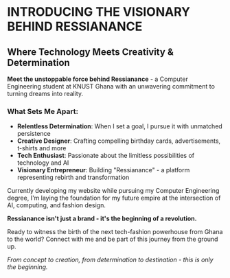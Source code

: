 # INTRODUCING THE VISIONARY BEHIND RESSIANANCE

## Where Technology Meets Creativity & Determination

**Meet the unstoppable force behind Ressianance** - a Computer Engineering student at KNUST Ghana with an unwavering commitment to turning dreams into reality.

### What Sets Me Apart:
- **Relentless Determination**: When I set a goal, I pursue it with unmatched persistence
- **Creative Designer**: Crafting compelling birthday cards, advertisements, t-shirts and more
- **Tech Enthusiast**: Passionate about the limitless possibilities of technology and AI
- **Visionary Entrepreneur**: Building "Ressianance" - a platform representing rebirth and transformation

Currently developing my website while pursuing my Computer Engineering degree, I'm laying the foundation for my future empire at the intersection of AI, computing, and fashion design.

**Ressianance isn't just a brand - it's the beginning of a revolution.**

Ready to witness the birth of the next tech-fashion powerhouse from Ghana to the world? Connect with me and be part of this journey from the ground up.

*From concept to creation, from determination to destination - this is only the beginning.*